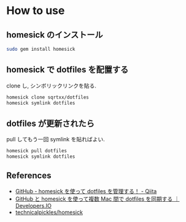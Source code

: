 # How to use

## homesick のインストール

```bash
sudo gem install homesick
```

## homesick で dotfiles を配置する

clone し, シンボリックリンクを貼る.

```bash
homesick clone sqrtxx/dotfiles
homesick symlink dotfiles
```

## dotfiles が更新されたら

pull してもう一回 symlink を貼ればよい.

```bash
homesick pull dotfiles
homesick symlink dotfiles
```

## References

- [GitHub - homesick を使って dotfiles を管理する！ - Qiita](http://qiita.com/s_tomoyuki/items/650ff995e6906bdecc17)
- [GitHub と homesick を使って複数 Mac 間で dotfiles を同期する ｜ Developers.IO](http://dev.classmethod.jp/etc/github-homesick-dotfiles/)
- [technicalpickles/homesick](https://github.com/technicalpickles/homesick)